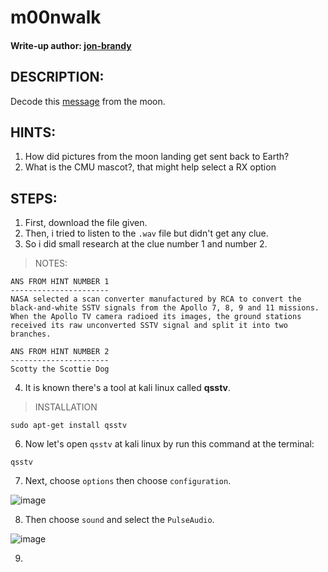 # m00nwalk
#### Write-up author: [jon-brandy](https://github.com/jon-brandy)
## DESCRIPTION:
Decode this [message](https://github.com/jon-brandy/CTF-WRITE-UP/blob/f1c374c5e017a1a1e727f555d6fa81a7f4af7fc8/Asset/m00nwalk/message.wav) from the moon.
## HINTS:
1. How did pictures from the moon landing get sent back to Earth?
2. What is the CMU mascot?, that might help select a RX option
## STEPS:
1. First, download the file given.
2. Then, i tried to listen to the `.wav` file but didn't get any clue.
3. So i did small research at the clue number 1 and number 2.

> NOTES:
```
ANS FROM HINT NUMBER 1
----------------------
NASA selected a scan converter manufactured by RCA to convert the black-and-white SSTV signals from the Apollo 7, 8, 9 and 11 missions. When the Apollo TV camera radioed its images, the ground stations received its raw unconverted SSTV signal and split it into two branches.
```

```
ANS FROM HINT NUMBER 2
----------------------
Scotty the Scottie Dog
```

4. It is known there's a tool at kali linux called **qsstv**.

> INSTALLATION

```
sudo apt-get install qsstv
```

6. Now let's open `qsstv` at kali linux by run this command at the terminal:

```
qsstv 
```

7. Next, choose `options` then choose `configuration`.

![image](https://user-images.githubusercontent.com/70703371/180446557-1e4453c4-fe09-4251-a7cd-384547859974.png)

8. Then choose `sound` and select the `PulseAudio`.

![image](https://user-images.githubusercontent.com/70703371/180446735-0af22be3-9293-4dcd-ae6d-958601aaf75d.png)

9. 
